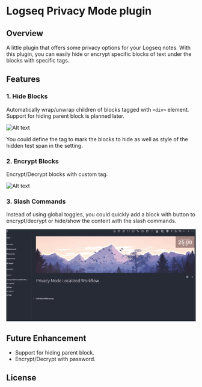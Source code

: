 # Logseq Privacy Mode plugin


## Overview
A little plugin that offers some privacy options for your Logseq notes. With this plugin, you can easily hide or encrypt specific blocks of text under the blocks with specific tags.

## Features
### 1. Hide Blocks

Automatically wrap/unwrap children of blocks tagged with `<div>` element. Support for hiding parent block is planned later.

![Alt text](screenshots/demo1.gif)

You could define the tag to mark the blocks to hide as well as style of the hidden test span in the setting.  

### 2. Encrypt Blocks
   
Encrypt/Decrypt blocks with custom tag.

![Alt text](screenshots/demo2.gif)

### 3. Slash Commands

Instead of using global toggles, you could quickly add a block with button to encrypt/decrypt or hide/show the content with the slash commands.

![Alt text](screenshots/demo4.gif)

## Future Enhancement

- Support for hiding parent block.
- Encrypt/Decrypt with password.


## License